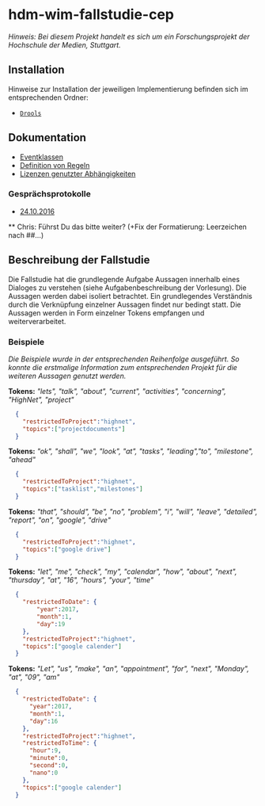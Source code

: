 # hdm-wim-fallstudie-cep

*Hinweis: Bei diesem Projekt handelt es sich um ein Forschungsprojekt der Hochschule der Medien, Stuttgart.*


## Installation
Hinweise zur Installation der jeweiligen Implementierung befinden sich im entsprechenden Ordner:
*   [`Drools`](https://github.com/Purii/hdm-wim-fallstudie-cep/tree/master/drools/README.md)

## Dokumentation
*   [Eventklassen](/hdm-wim-fallstudie-cep/Eventklassen)
*   [Definition von Regeln](/hdm-wim-fallstudie-cep/Regeln)
*   [Lizenzen genutzter Abhängigkeiten](/hdm-wim-fallstudie-cep/ThirdPartyLicenses)

### Gesprächsprotokolle
*   [24.10.2016](/hdm-wim-fallstudie-cep/2016-10/Okt-24)

** Chris: Führst Du das bitte weiter? (+Fix der Formatierung: Leerzeichen nach ##...)


## Beschreibung der Fallstudie
Die Fallstudie hat die grundlegende Aufgabe Aussagen innerhalb eines Dialoges zu verstehen (siehe Aufgabenbeschreibung der Vorlesung). Die Aussagen werden dabei isoliert betrachtet. Ein grundlegendes Verständnis durch die Verknüpfung einzelner Aussagen findet nur bedingt statt.
Die Aussagen werden in Form einzelner Tokens empfangen und weiterverarbeitet.

### Beispiele
*Die Beispiele wurde in der entsprechenden Reihenfolge ausgeführt. So konnte die erstmalige Information zum entsprechenden Projekt für die weiteren Aussagen genutzt werden.*

**Tokens:** *"lets", "talk", "about", "current",  "activities", "concerning", "HighNet", "project"*

```json
  {
    "restrictedToProject":"highnet",
    "topics":["projectdocuments"]
  }
```

**Tokens:** *"ok", "shall", "we", "look", "at", "tasks", "leading","to", "milestone", "ahead"*

```json
  {
    "restrictedToProject":"highnet",
    "topics":["tasklist","milestones"]
  }
```

**Tokens:** *"that", "should", "be", "no", "problem", "i", "will", "leave", "detailed", "report", "on", "google", "drive"*

```json
  {
    "restrictedToProject":"highnet",
    "topics":["google drive"]
  }
```

**Tokens:** *"let", "me", "check", "my", "calendar", "how", "about", "next", "thursday", "at", "16", "hours", "your", "time"*

```json
  {
    "restrictedToDate": {
        "year":2017,
        "month":1,
        "day":19
    },
    "restrictedToProject":"highnet",
    "topics":["google calender"]
  }
```

**Tokens:** *"Let", "us", "make", "an", "appointment", "for", "next", "Monday", "at", "09", "am"*

```json
  {
    "restrictedToDate": {
      "year":2017,
      "month":1,
      "day":16
    },
    "restrictedToProject":"highnet",
    "restrictedToTime": {
      "hour":9,
      "minute":0,
      "second":0,
      "nano":0
    },
    "topics":["google calender"]
  }
```
